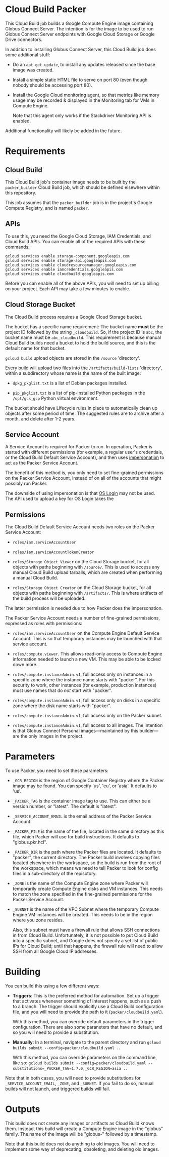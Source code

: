 [//]: # (vim: filetype=markdown ts=4 sw=4 et)
[//]: # (-*- coding: utf-8 -*-)
[//]: # (Comment formatting by https://stackoverflow.com/a/20885980)

# Cloud Build Packer

This Cloud Build job builds a Google Compute Engine image containing Globus
Connect Server.  The intention is for the image to be used to run Globus
Connect Server endpoints with Google Cloud Storage or Google Drive connectors.

In addition to installing Globus Connect Server, this Cloud Build job does some
additional stuff:

* Do an `apt-get update`, to install any updates released since the base image
  was created.

* Install a simple static HTML file to serve on port 80 (even though nobody
  should be accessing port 80).

* Install the Google Cloud monitoring agent, so that metrics like memory usage
  may be recorded & displayed in the Monitoring tab for VMs in Compute Engine.

  Note that this agent only works if the Stackdriver Monitoring API is enabled.

Additional functionality will likely be added in the future.

# Requirements

## Cloud Build

This Cloud Build job's container image needs to be built by the
`packer_builder` Cloud Build job, which should be defined elsewhere within this
repository.

This job assumes that the `packer_builder` job is in the project's Google
Compute Registry, and is named `packer`.

## APIs

To use this, you need the Google Cloud Storage, IAM Credentials, and Cloud
Build APIs.  You can enable all of the required APIs with these commands:

    gcloud services enable storage-component.googleapis.com
    gcloud services enable storage-api.googleapis.com
    gcloud services enable cloudresourcemanager.googleapis.com
    gcloud services enable iamcredentials.googleapis.com
    gcloud services enable cloudbuild.googleapis.com

Before you can enable all of the above APIs, you will need to set up billing on
your project.  Each API may take a few minutes to enable.

## Cloud Storage Bucket

The Cloud Build process requires a Google Cloud Storage bucket.

The bucket has a specific name requirement: The bucket name **must** be the
project ID followed by the string `_cloudbuild`.  So, if the project ID is
`abc`, the bucket name must be `abc_cloudbuild`.  This requirement is because
manual Cloud Build builds need a bucket to hold the build source, and this is
the default name for that bucket.

`gcloud build` upload objects are stored in the `/source` 'directory'.

Every build will upload two files into the `/artifacts/build-lists`
'directory', within a subdirectory whose name is the name of the built image:

* `dpkg_pkglist.txt` is a list of Debian packages installed.

* `pip_pkglist.txt` is a list of pip-installed Python packages in the
  `/opt/gcs_gcp` Python virtual environment.

The bucket should have Lifecycle rules in place to automatically clean up
objects after some period of time.  The suggested rules are to archive after a
month, and delete after 1-2 years.

## Service Account

A Service Account is required for Packer to run.  In operation, Packer is
started with different permissions (for example, a regular user's credentials,
or the Cloud Build Default Service Account), and then uses
[impersonation](https://cloud.google.com/iam/docs/impersonating-service-accounts)
to act as the Packer Service Account.

The benefit of this method is, you only need to set fine-grained permissions on
the Packer Service Account, instead of on all of the accounts that might
possibly run Packer.

The downside of using impersonation is that
[OS Login](https://cloud.google.com/compute/docs/oslogin) may not be used.  The
API used to upload a key for OS Login takes the 

## Permissions

The Cloud Build Default Service Account needs two roles on the Packer
Service Account:

* `roles/iam.serviceAccountUser`

* `roles/iam.serviceAccountTokenCreator`

* `roles/Storage Object Viewer` on the Cloud Storage bucket, for all objects
  with paths beginning with `/source/`.  This is used to access any manual
  Cloud Build upload tarballs, which are created when performing a manual Cloud
  Build.

* `roles/Storage Object Creator` on the Cloud Storage bucket, for all objects
  with paths beginning with `/artifacts/`.  This is where artifacts of the
  build process will be uploaded.

The latter permission is needed due to how Packer does the impersonation.

The Packer Service Account needs a number of fine-grained permissions,
expressed as roles with permissions:

* `roles/iam.serviceAccountUser` on the Compute Engine Default Service Account.
  This is so that temporary instances may be launched with that service
  account.

* `roles/compute.viewer`.  This allows read-only access to Compute Engine
  information needed to launch a new VM.  This may be able to be locked down
  more.

* `roles/compute.instanceAdmin.v1`, full access only on instances in a specific
  zone where the instance name starts with "packer".  For this security to
  work, other instances (for example, production instances) must use names that
  do _not_ start with "packer".

* `roles/compute.instanceAdmin.v1`, full access only on disks in a specific
  zone where the disk name starts with "packer".

* `roles/compute.instanceAdmin.v1`, full access only on the Packer subnet.

* `roles/compute.instanceAdmin.v1`, full access to all images.  The intention
  is that Globus Connect Personal images—maintained by this builder—are the
  only images in the project.

# Parameters

To use Packer, you need to set these parameters:

* `_GCR_REGION` is the region of Google Container Registry where the Packer
  image may be found.  You can specify 'us', 'eu', or 'asia'.  It defaults to
  'us'.

* `_PACKER_TAG` is the container image tag to use.  This can either be a
  version number, or "latest".  The default is "latest".

* `_SERVICE_ACCOUNT_EMAIL` is the email address of the Packer Service Account.

* `_PACKER_FILE` is the name of the file, located in the same directory as this
  file, which Packer will use for build instructions.  It defaults to
  "globus.pkr.hcl".

* `_PACKER_DIR` is the path where the Packer files are located.  It defaults to
  "packer", the current directory.  The Packer build involves copying files
  located elsewhere in the workspace, so the build is run from the root of the
  workspace, which means we need to tell Packer to look for config files in a
  sub-directory of the repisotory.

* `_ZONE` is the name of the Compute Engine zone where Packer will temporarily
  create Compute Engine disks and VM instances.  This needs to match the zone
  specified in the fine-grained permissions for the Packer Service Account.

* `_SUBNET` is the name of the VPC Subnet where the temporary Compute Engine VM
  instances will be created.  This needs to be in the region where you zone
  resides.

  Also, this subnet must have a firewall rule that allows SSH connections in
  from Cloud Build.  Unfortunately, it is not possible to put Cloud Build into
  a specific subnet, and Google does not specify a set list of public IPs for
  Cloud Build; until that happens, the firewall rule will need to allow SSH
  from all Google Cloud IP addresses.

# Building

You can build this using a few different ways:

* **Triggers**: This is the preferred method for automation.  Set up a trigger
  that activates whenever something of interest happens, such as a push to a
  branch.  The trigger should explicitly use a Cloud Build configuration file,
  and you will need to provide the path to it (`packer/cloudbuild.yaml`).

  With this method, you can override default parameters in the trigger
  configuration.  There are also some paraneters that have no default, and so
  you will need to provide a substitution.

* **Manually**: In a terminal, navigate to the parent directory and run `gcloud
  builds submit --config=packer/cloudbuild.yaml .`.

  With this method, you can override parameters on the command line, like so:
  `gcloud builds submit --config=packer/cloudbuild.yaml
  --substitutions=_PACKER_TAG=1.7.0,_GCR_REGION=asia .`.

Note that in both cases, you will need to provide substitutions for
`_SERVICE_ACCOUNT_EMAIL`, `_ZONE`, and `_SUBNET`.  If you fail to do so, manual
builds will not launch, and triggered builds will fail.

# Outputs

This build does not create any images or artifacts as Cloud Build knows them.
Instead, this build will create a Compute Engine image in the "globus" family.
The name of the image will be "globus-" followed by a timestamp.

Note that this build does not do anything to old images.  You will need to
implement some way of deprecating, obsoleting, and deleting old images.
